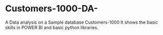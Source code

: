 # Customers-1000-DA-
A Data analysis on a Sample database Customers-1000 
It shows the basic skills in POWER BI and basic python libraries.

